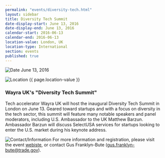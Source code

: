 ```yaml
---
permalink: "events/diversity-tech.html"
layout: sidebar
title: Diversity Tech Summit
date-display-start: June 13, 2016
date-display-end: June 13, 2016
calendar-start: 2016-06-13
calendar-end: 2016-06-13
location-value: London, UK
location-type: International
section: events
published: true
---
```



![Date](https://google.github.io/material-design-icons/action/svg/design/ic_event_24px.svg "Date") June 13, 2016

![Location](http://google.github.io/material-design-icons/social/svg/design/ic_location_city_24px.svg "Location") {{ page.location-value }}

### Wayra UK's "Diversity Tech Summit"

Tech accelerator Wayra UK will host the inaugural Diversity Tech Summit in London on June 13. Geared toward startups and with a focus on diversity in the tech sector, this summit will feature many notable speakers and panel moderators, including U.S. Ambassador to the UK Matthew Barzun. Ambassador Barzun will discuss SelectUSA services for startups looking to enter the U.S. market during his keynote address.

![Contact/Information](http://google.github.io/material-design-icons/action/svg/design/ic_speaker_notes_24px.svg "Contact/Information") For more information and registration, please visit the event [webiste](http://wayra.co.uk/diversity/), or contact Gus Franklyn-Bute ([gus.franklyn-bute@trade.gov](mailto:gus.franklyn-bute@trade.gov)).
